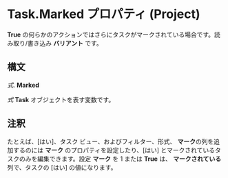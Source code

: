 
# Task.Marked プロパティ (Project)

 **True** の何らかのアクションではさらにタスクがマークされている場合です。読み取り/書き込み **バリアント** です。


## 構文

 _式_. **Marked**

 _式_ **Task** オブジェクトを表す変数です。


## 注釈

たとえば、[はい]、タスク ビュー、およびフィルター、形式、 **マーク**の列を追加するのには **マーク** のプロパティを設定したり、[はい] とマークされているタスクのみを編集できます。設定 **マーク** を 1 または **True** は、 **マークされている**列で、タスクの [はい] の値になります。

